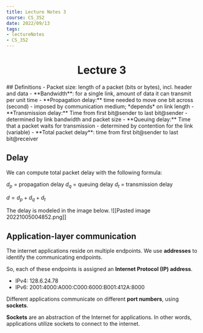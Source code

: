 ```yaml
---
title: Lecture Notes 3
course: CS_352
date: 2022/09/13
tags: 
- lectureNotes
- CS_352
---
```


<center><h1>Lecture 3</h1></center>
## Definitions
- Packet size: length of a packet (bits or bytes), incl. header and data
- **Bandwidth**: for a single link, amount of data it can transmit per unit time
- **Propagation delay:** time needed to move one bit across (second)
	- imposed by communication medium; *depends* on link length
- **Transmission delay:** Time from first bit@sender to last bit@sender
	- determined by link bandwidth and packet size
- **Queuing delay:** Time that a packet waits for transmission
	- determined by contention for the link (variable)
- **Total packet delay**: time from first bit@sender to last bit@receiver

## Delay
We can compute total packet delay with the following formula:

$d_p$ = propagation delay
$d_q$ = queuing delay
$d_t$ = transmission delay

$d = d_p + d_q +d_t$

The delay is modeled in the image below.
![[Pasted image 20221005004852.png]]

## Application-layer communication
The internet applications reside on multiple endpoints. We use **addresses** to identify the communicating endpoints.

So, each of these endpoints is assigned an **Internet Protocol (IP) address**.
- IPv4: 128.6.24.78
- IPv6: 2001:4000:A000:C000:6000:B001:412A:8000

Different applications communicate on different **port numbers**, using **sockets**.

**Sockets** are an abstraction of the Internet for applications. In other words, applications utilize sockets to connect to the internet.